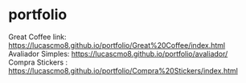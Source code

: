 # portfolio
Great Coffee link: https://lucascmo8.github.io/portfolio/Great%20Coffee/index.html <br>
Avaliador Simples: https://lucascmo8.github.io/portfolio/avaliador/ <br>
Compra Stickers : https://lucascmo8.github.io/portfolio/Compra%20Stickers/index.html <br>
